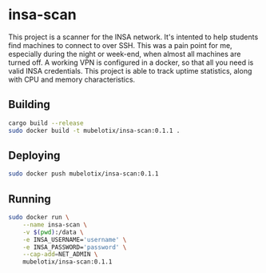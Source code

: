# insa-scan

This project is a scanner for the INSA network.
It's intented to help students find machines to connect to over SSH.
This was a pain point for me, especially during the night or week-end, when almost all machines are turned off.
A working VPN is configured in a docker, so that all you need is valid INSA credentials.
This project is able to track uptime statistics, along with CPU and memory characteristics.

## Building

```bash
cargo build --release
sudo docker build -t mubelotix/insa-scan:0.1.1 .
```

## Deploying

```bash
sudo docker push mubelotix/insa-scan:0.1.1
```

## Running

```bash
sudo docker run \
    --name insa-scan \
    -v $(pwd):/data \
    -e INSA_USERNAME='username' \
    -e INSA_PASSWORD='password' \
    --cap-add=NET_ADMIN \
    mubelotix/insa-scan:0.1.1
```
